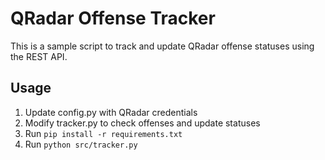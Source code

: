 # QRadar Offense Tracker

This is a sample script to track and update QRadar offense statuses using the REST API.

## Usage

1. Update config.py with QRadar credentials
2. Modify tracker.py to check offenses and update statuses
3. Run `pip install -r requirements.txt` 
4. Run `python src/tracker.py`